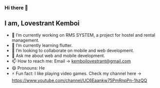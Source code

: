 ### Hi there 👋

## I am, Lovestrant Kemboi

- 🔭 I’m currently working on RMS SYSTEM, a project for hostel and rental management.
- 🌱 I’m currently learning flutter.
- 👯 I’m looking to collaborate on mobile and web development.
- 💬 Ask me about web and mobile development.
- 📫 How to reach me: Email -> kemboilovestrant@gmail.com
- 😄 Pronouns: He
- ⚡ Fun fact: I like playing video games. Check my channel here -> https://www.youtube.com/channel/UC6Eaankw75PmRnpPn-1hzQQ

